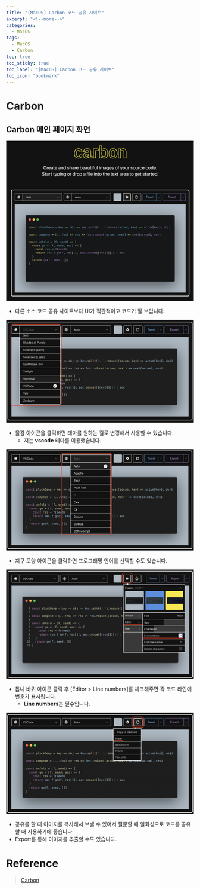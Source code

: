 ```yaml
---
title: "[MacOS] Carbon 코드 공유 사이트"
excerpt: "<!--more-->"
categories:
  - MacOS
tags:
  - MacOS
  - Carbon
toc: true
toc_sticky: true
toc_label: "[MacOS] Carbon 코드 공유 사이트"
toc_icon: "bookmark"
---
```


# Carbon

## Carbon 메인 페이지 화면

<img src="/images/macos/carbon-mainpage.png" width="600"/>

- 다른 소스 코드 공유 사이트보다 UI가 직관적이고 코드가 잘 보입니다.

<img src="/images/macos/carbon1.png" width="600"/>

- 물감 아이콘을 클릭하면 테마를 원하는 걸로 변경해서 사용할 수 있습니다. 
  - 저는 **vscode** 테마를 이용했습니다.

<img src="/images/macos/carbon2.png" width="600"/>

- 지구 모양 아이콘을 클릭하면 프로그래밍 언어를 선택할 수도 있습니다.

<img src="/images/macos/carbon3.png" width="600"/>

- 톱니 바퀴 아이콘 클릭 후 [Editor > Line numbers]를 체크해주면 각 코드 라인에 번호가 표시됩니다. 
  - **Line numbers**는 필수입니다.

<img src="/images/macos/carbon4.png" width="600"/>

- 공유를 할 때 이미지를 복사해서 보낼 수 있어서 질문할 때 일회성으로 코드를 공유할 때 사용하기에 좋습니다.
- Export를 통해 이미지를 추출할 수도 있습니다.

# Reference

> [Carbon](https://carbon.now.sh/)<br>